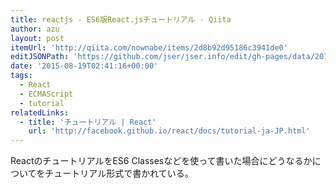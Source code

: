 ```yaml
---
title: reactjs - ES6版React.jsチュートリアル - Qiita
author: azu
layout: post
itemUrl: 'http://qiita.com/nownabe/items/2d8b92d95186c3941de0'
editJSONPath: 'https://github.com/jser/jser.info/edit/gh-pages/data/2015/08/index.json'
date: '2015-08-19T02:41:16+00:00'
tags:
  - React
  - ECMAScript
  - tutorial
relatedLinks:
  - title: 'チュートリアル | React'
    url: 'http://facebook.github.io/react/docs/tutorial-ja-JP.html'
---
```

ReactのチュートリアルをES6 Classesなどを使って書いた場合にどうなるかについてをチュートリアル形式で書かれている。
